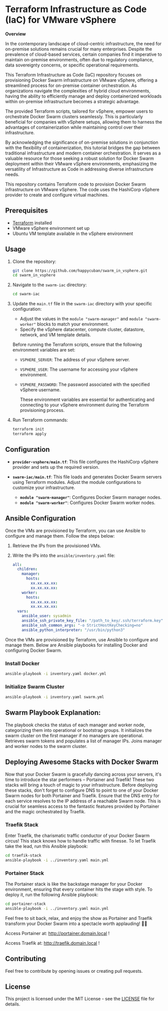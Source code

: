# Terraform Infrastructure as Code (IaC) for VMware vSphere

**Overview**

In the contemporary landscape of cloud-centric infrastructure, the need for on-premise solutions remains crucial for many enterprises. Despite the prevalence of cloud-based services, certain companies find it imperative to maintain on-premise environments, often due to regulatory compliance, data sovereignty concerns, or specific operational requirements.

This Terraform Infrastructure as Code (IaC) repository focuses on provisioning Docker Swarm infrastructure on VMware vSphere, offering a streamlined process for on-premise container orchestration. As organizations navigate the complexities of hybrid cloud environments, having the ability to efficiently manage and deploy containerized workloads within on-premise infrastructure becomes a strategic advantage.

The provided Terraform scripts, tailored for vSphere, empower users to orchestrate Docker Swarm clusters seamlessly. This is particularly beneficial for companies with vSphere setups, allowing them to harness the advantages of containerization while maintaining control over their infrastructure.

By acknowledging the significance of on-premise solutions in conjunction with the flexibility of containerization, this tutorial bridges the gap between traditional infrastructure and modern container orchestration. It serves as a valuable resource for those seeking a robust solution for Docker Swarm deployment within their VMware vSphere environments, emphasizing the versatility of Infrastructure as Code in addressing diverse infrastructure needs.

This repository contains Terraform code to provision Docker Swarm infrastructure on VMware vSphere. The code uses the HashiCorp vSphere provider to create and configure virtual machines.

## Prerequisites

- [Terraform](https://www.terraform.io/) installed
- VMware vSphere environment set up
- Ubuntu VM template available in the vSphere environment

## Usage

1. Clone the repository:

   ```bash
   git clone https://github.com/happycuban/swarm_in_vsphere.git
   cd swarm_in_vsphere
   ```

2. Navigate to the `swarm-iac` directory:

    ```bash
    cd swarm-iac
    ```

3. Update the `main.tf` file in the `swarm-iac` directory with your specific configuration:

    - Adjust the values in the `module "swarm-manager"` and `module "swarm-worker"` blocks to match your environment.
    - Specify the vSphere datacenter, compute cluster, datastore, network, and VM template details.
  
   Before running the Terraform scripts, ensure that the following environment variables are set:
    - `VSPHERE_SERVER`: The address of your vSphere server.
    - `VSPHERE_USER`: The username for accessing your vSphere environment.
    - `VSPHERE_PASSWORD`: The password associated with the specified vSphere username.

      These environment variables are essential for authenticating and connecting to your vSphere environment during the Terraform provisioning process.

4. Run Terraform commands:

    ```bash
    terraform init
    terraform apply
    ```

## Configuration

- **`provider-vsphere/main.tf`**: This file configures the HashiCorp vSphere provider and sets up the required version.

- **`swarm-iac/main.tf`**: This file loads and generates Docker Swarm servers using Terraform modules. Adjust the module configurations to customize your infrastructure.
    - **`module "swarm-manager"`**: Configures Docker Swarm manager nodes.
    - **`module "swarm-worker"`**: Configures Docker Swarm worker nodes.


## Ansible Configuration

Once the VMs are provisioned by Terraform, you can use Ansible to configure and manage them. Follow the steps below:

1. Retrieve the IPs from the provisioned VMs.

2. Write the IPs into the `ansible/inventory.yaml` file:

   ```yaml
   all:
     children:
       manager:
         hosts:
           xx.xx.xx.xx:
           xx.xx.xx.xx: 
       worker:
         hosts:
           xx.xx.xx.xx:
           xx.xx.xx.xx: 
     vars:
       ansible_user: sysadmin
       ansible_ssh_private_key_file: "/path_to_key/.ssh/terraform.key"
       ansible_ssh_common_args: "-o StrictHostKeyChecking=no"
       ansible_python_interpreter: "/usr/bin/python3"
   ```

Once the VMs are provisioned by Terraform, use Ansible to configure and manage them. Below are Ansible playbooks for installing Docker and configuring Docker Swarm.

### Install Docker

   ```bash
   ansible-playbook -i inventory.yaml docker.yml
   ```

### Initialize Swarm Cluster

   ```bash
   ansible-playbook -i inventory.yaml swarm.yml
   ```

## Swarm Playbook Explanation:

The playbook checks the status of each manager and worker node, categorizing them into operational or bootstrap groups.
It initializes the swarm cluster on the first manager if no managers are operational.
Retrieves swarm tokens and populates a list of manager IPs.
Joins manager and worker nodes to the swarm cluster.


## Deploying Awesome Stacks with Docker Swarm

Now that your Docker Swarm is gracefully dancing across your servers, it's time to introduce the star performers – Portainer and Traefik! These two stacks will bring a touch of magic to your infrastructure.
Before deploying these stacks, don't forget to configure DNS to point to one of your Docker Swarm nodes for both Portainer and Traefik. Ensure that the DNS entry for each service resolves to the IP address of a reachable Swarm node. This is crucial for seamless access to the fantastic features provided by Portainer and the magic orchestrated by Traefik.


### Traefik Stack

Enter Traefik, the charismatic traffic conductor of your Docker Swarm circus! This stack knows how to handle traffic with finesse. To let Traefik take the lead, run this Ansible playbook:

   ```bash
   cd traefik-stack
   ansible-playbook -i ../inventory.yaml main.yml
   ```


### Portainer Stack

The Portainer stack is like the backstage manager for your Docker environment, ensuring that every container hits the stage with style. To deploy it, run the following Ansible playbook:

   ```bash
   cd portainer-stack
   ansible-playbook -i ../inventory.yaml main.yml
   ```

Feel free to sit back, relax, and enjoy the show as Portainer and Traefik transform your Docker Swarm into a spectacle worth applauding! 🎉✨

Access Portainer at: http://portainer.domain.local !

Access Traefik at: http://traefik.domain.local !


## Contributing

Feel free to contribute by opening issues or creating pull requests.

## License

This project is licensed under the MIT License - see the [LICENSE](LICENSE) file for details.
